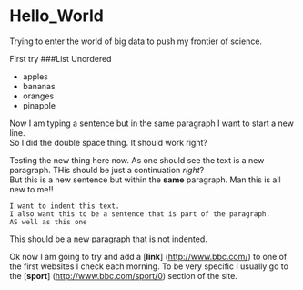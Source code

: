 Hello_World
===========
Trying to enter the world of big data to push my frontier of science.

First try 
###List
Unordered 
* apples
* bananas
* oranges
* pinapple

Now I am typing a sentence but in the same paragraph I want to start a new line.  
So I did the double space thing. It should work right? 

  Testing the new thing here now. As one should see the text is a new paragraph.
  THis should be just a continuation _right_?  
  But this is a new sentence but within the __same__ paragraph.
Man this is all new to me!!

    I want to indent this text.  
    I also want this to be a sentence that is part of the paragraph.  
    AS well as this one
    
This should be a new paragraph that is not indented.    
   

   
Ok now I am going to try and add a [__link__] (http://www.bbc.com/) to one of the first websites I check each morning.
To be very specific I usually go to the [__sport__] (http://www.bbc.com/sport/0) section of the site.
   
   
   



